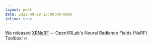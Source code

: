 ```yaml
---
layout: post
date: 2022-09-29 12:00:00-0000
inline: true
---
```


We released <a href="https://github.com/openxrlab/xrnerf">XRNeRF</a> -- OpenXRLab's Neural Radiance Fields (NeRF) Toolbox! &#128293;
